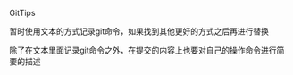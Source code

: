 GitTips

暂时使用文本的方式记录git命令，如果找到其他更好的方式之后再进行替换

除了在文本里面记录git命令之外，在提交的内容上也要对自己的操作命令进行简要的描述












